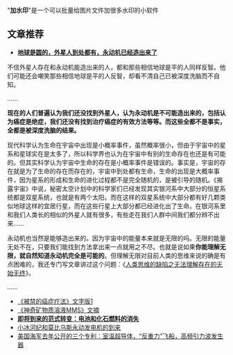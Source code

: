 "**加水印**"是一个可以批量给图片文件加很多水印的小软件 


## 文章推荐 ##

* [**地球是圆的，外星人到处都有，永动机已经造出来了**](https://mp.weixin.qq.com/s/NjJCZ-cLZF2RH9POkPTqwg "地球是圆的，外星人到处都有，永动机已经造出来了")

不信外星人存在和永动机能造出来的人，都和那些相信地球是平的人同样反智。他们可能还会嘲笑那些相信地球是平的人反智，却看不清自己已被深度洗脑而不自知。

......

**现在的人们普遍认为我们还没找到外星人，认为永动机是不可能造出来的，包括认为癌症是绝症，我们还没有找到治疗癌症的有效方法等等。而这些全都不是事实，全都是被深度洗脑的结果。**



现代科学认为生命在宇宙中出现是小概率事件，虽然概率很小，但由于宇宙中的星系和星球实在是太多了，所以科学界也认为在宇宙中有别的生命存在也还是有可能的。但其实科学认为宇宙中生命的存在是小概率事件是错误的。事实是，宇宙的存在就是为了生命的存在而存在的，宇宙中到处都有生命，生命的出现是大概率事件，因为星系的形成和生命的进化过程都不是完全随机的，是被引导的随机。《揭露宇宙》中说，秘密太空计划中的科学家们已经发现其实银河系中大部分的恒星系统都是双星系统，也就是有两个太阳。而在这样的双星系统中大部分都有好几颗类似地球这样的宜居行星，而在这些行星上大部分都已经进化出了生命。在银河系里和我们人类长的相似的外星人就有很多，有些走在我们人群中间我们都分辨不出来......



永动机也当然是能够造出来的。因为宇宙中的能量本来就是无限的吗。无限的能量无处不在，只要我们能找到方法拿出来一点就用之不尽。也就是说如果**你能理解无限，就自然知道永动机完全是可能的**。但理解无限对目前人类的思维来说的确是有点困难的，我还专门写文章讲过这个问题：《[人类思维的缺陷之无法理解存在的无始无终](http://mp.weixin.qq.com/s?__biz=MzIxODAxMDY1Ng==&mid=2650975827&idx=1&sn=9d45698cd26b30759f471b0ed93cc7c0&chksm=8c070b1cbb70820a68a1cf942be19abc6233e139cc65ff630d4fb3515d8934431adb92323007&scene=21#wechat_redirect)》。

......

* [《被禁的癌症疗法》文字版1](http://mp.weixin.qq.com/s?__biz=MzIxODAxMDY1Ng==&mid=403387545&idx=1&sn=fe3517f0c0f6adfed4a42d3d59166285&scene=21#wechat_redirect)
* [《神奇矿物质溶液MMS》文摘](http://mp.weixin.qq.com/s?__biz=MzIxODAxMDY1Ng==&mid=2650975798&idx=1&sn=80a1fce4b563d913077d9a5b6c18adae&chksm=8c070b79bb70826f541ccf979475f9041075bcfb13f1f9003b31511cf8db22a9531efeb64af3&scene=21#wechat_redirect)
* [**即将到来的范式转变：电池和化石燃料的消失**](http://mp.weixin.qq.com/s?__biz=MzIxODAxMDY1Ng==&mid=2650975708&idx=1&sn=59e572a587aa449fa0247a393ac7030a&chksm=8c070893bb7081856ae09ffd6f0ded5b4c060f77fad4f73f97f2ab06a5138f0bae3eecfadb11&scene=21#wechat_redirect)
* [小冰河纪和莫比乌斯永动发电机的到来](http://mp.weixin.qq.com/s?__biz=MzIxODAxMDY1Ng==&mid=2650975675&idx=1&sn=b19a2b609af4f36c01698d55647c3ae4&chksm=8c0708f4bb7081e218e7c086a8716f5cff08e6a813a03c7cefbbb2ccb56d76cf8c8033ff3289&scene=21#wechat_redirect)
* [美国海军去年公开的三个专利：室温超导体，“反重力”飞船，高频引力波发生器](http://mp.weixin.qq.com/s?__biz=MzIxODAxMDY1Ng==&mid=2650975817&idx=1&sn=bea773b760a57e9906505facba97704c&chksm=8c070b06bb7082102b391c74b28c54e58a71edfc6ad6afaca00aefb091da774f5204ac7b9ac4&scene=21#wechat_redirect)